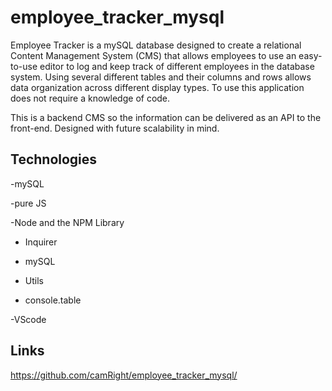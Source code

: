 # employee_tracker_mysql


Employee Tracker is a mySQL database designed to create a relational Content Management System (CMS) that allows employees to use an easy-to-use editor to log and keep track of different employees in the database system. Using several different tables and their columns and rows allows data organization across different display types. To use this application does not require a knowledge of code.

This is a backend CMS so the information can be delivered as an API to the front-end. Designed with future scalability in mind.

## Technologies

-mySQL

-pure JS

-Node and the NPM Library

  - Inquirer
  
  - mySQL
  
  - Utils

  - console.table
  
-VScode

## Links

https://github.com/camRight/employee_tracker_mysql/
